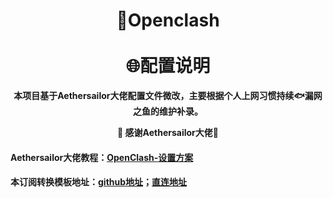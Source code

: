 <h1 align="center"> 🎯Openclash<br>⠀<br>🌐配置说明</h1>

<p align="center"><b>本项目基于Aethersailor大佬配置文件微改，主要根据个人上网习惯持续🐟漏网之鱼的维护补录。</b></p>
<p align="center"><b>🙏 感谢Aethersailor大佬🙏</b></p>

#### Aethersailor大佬教程：[OpenClash-设置方案](https://github.com/Aethersailor/Custom_OpenClash_Rules/wiki/OpenClash-设置方案)
#### 本订阅转换模板地址：[github地址](https://raw.githubusercontent.com/gog-xie/clash/refs/heads/main/CF/Custom_Clash.ini)；[直连地址](https://testingcf.jsdelivr.net/gh/gog-xie/clash@main/CF/Custom_Clash.ini)
